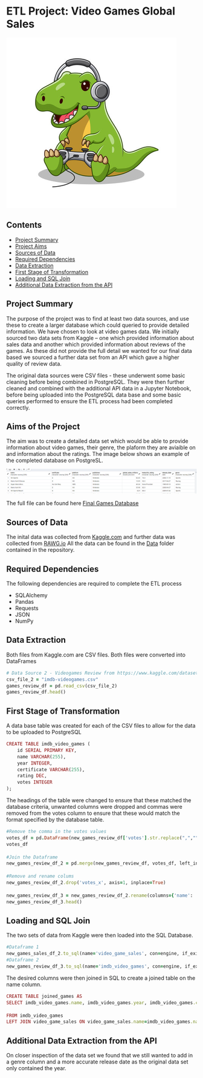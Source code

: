 # ETL Project: Video Games Global Sales

![Video_game_image](https://github.com/bradsmart1998/Project_2_Challenge/blob/main/Screenshots/video_dino.jpg)

## Contents
* [Project Summary](#proposal-header)
* [Project Aims](#aims)
* [Sources of Data](#data)
* [Required Dependencies](#Rq-Dep)
* [Data Extraction](#Data-ext)
* [First Stage of Transformation](#Trans_1)
* [Loading and SQL Join](#Loading_1)
* [Additional Data Extraction from the API](#API_data)


## <a id="proposal-header"></a>Project Summary
The purpose of the project was to find at least two data sources, and use these to create a larger database which could queried to provide detailed information. We have chosen to look at video games data. We initially sourced two data sets from Kaggle – one which provided information about sales data and another which provided information about reviews of the games. As these did not provide the full detail we wanted for our final data based we sourced a further data set from an API which gave a higher quality of review data. 

The original data sources were CSV files - these underwent some basic cleaning before being combined in PostgreSQL. They were then further cleaned and combined with the additional API data in a Jupyter Notebook, before being uploaded into the PostgreSQL data base and some basic queries performed to ensure the ETL process had been completed correctly. 

## <a id="aims"></a>Aims of the Project
The aim was to create a detailed data set which would be able to provide information about video games, their genre, the plaform they are aviaible on and information about the ratings. The image below shows an example of the completed database on PostgreSL. 

![completed_table](https://github.com/bradsmart1998/Project_2_Challenge/blob/main/Screenshots/Example_of_completed_table.png)

The full file can be found here 
[Final Games Database](https://github.com/bradsmart1998/Project_2_Challenge/blob/main/data/Final_gamed_data_fromPostgreSQL.csv)

## <a id="data"></a>Sources of Data
The inital data was collected from [Kaggle.com](https://www.kaggle.com/datasets) and further data was collected from [RAWG.io](https://rawg.io/) 
All the data can be found in the [Data](https://github.com/bradsmart1998/Project_2_Challenge/tree/main/data) folder contained in the repository.

## <a id="Rq-Dep"></a> Required Dependencies
The following dependencies are required to complete the ETL process 
*  SQLAlchemy
* Pandas
* Requests
*  JSON
*  NumPy

## <a id="Data-ext"></a> Data Extraction
Both files from Kaggle.com are CSV files. Both files were converted into DataFrames 
```ruby 
# Data Source 2 - Videogames Review from https://www.kaggle.com/datasets/muhammadadiltalay/imdb-video-games
csv_file_2 = "imdb-videogames.csv"
games_review_df = pd.read_csv(csv_file_2)
games_review_df.head()
```

## <a id="Trans_1"></a> First Stage of Transformation
A data base table was created for each of the CSV files to allow for the data to be uploaded to PostgreSQL
```ruby
CREATE TABLE imdb_video_games (
    id SERIAL PRIMARY KEY,
    name VARCHAR(255),
    year INTEGER,
    certificate VARCHAR(255),
    rating DEC,
    votes INTEGER
);
```
The headings of the table were changed to ensure that these matched the database criteria, unwanted columns were dropped and commas were removed from the votes column to ensure that these would match the format specified by the database table. 
```ruby
#Remove the comma in the votes values
votes_df = pd.DataFrame(new_games_review_df['votes'].str.replace(",",""))
votes_df

#Join the Dataframe
new_games_review_df_2 = pd.merge(new_games_review_df, votes_df, left_index=True, right_index=True )

#Remove and rename colums
new_games_review_df_2.drop('votes_x', axis=1, inplace=True)

new_games_review_df_3 = new_games_review_df_2.rename(columns={'name': 'name', 'year' : 'year', 'certificate' :'certificate', 'rating': 'rating', 'votes_y' : 'votes'})
new_games_review_df_3.head()
```

## <a id="Loading_1"></a> Loading and SQL Join
The two sets of data from Kaggle were then loaded into the SQL Database. 
```Ruby
#Dataframe 1
new_games_sales_df_2.to_sql(name='video_game_sales', con=engine, if_exists='append', index=False)
#Dataframe 2
new_games_review_df_3.to_sql(name='imdb_video_games', con=engine, if_exists='append', index=False)
```
The desired columns were then joined in SQL to create a joined table on the name column. 
```ruby
CREATE TABLE joined_games AS
SELECT imdb_video_games.name, imdb_video_games.year, imdb_video_games.certificate, imdb_video_games.rating, imdb_video_games.votes, video_game_sales.platform, video_game_sales.publishers, video_game_sales.developer, video_game_sales.global_sales

FROM imdb_video_games
LEFT JOIN video_game_sales ON video_game_sales.name=imdb_video_games.name;
```
## <a id="API_data"></a>Additional Data Extraction from the API
On closer inspection of the data set we found that we still wanted to add in a genre column and a more accurate release date as the original data set only contained the year. 


